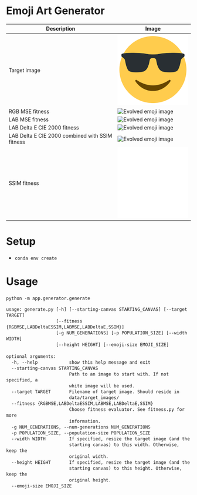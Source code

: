 # Emoji Art Generator

| Description | Image |
| ----------- | ----- |
| Target image | ![Target image](data/target_images/sunglasses2.png) |
| RGB MSE fitness | ![Evolved emoji image](demo/rgb_mse.gif) |
| LAB MSE fitness | ![Evolved emoji image](demo/lab_mse.gif) |
| LAB Delta E CIE 2000 fitness | ![Evolved emoji image](demo/lab_delta_e.gif) |
| LAB Delta E CIE 2000 combined with SSIM fitness | ![Evolved emoji image](demo/lab_delta_e_ssim.gif) |
| SSIM fitness | ![Evolved emoji image](demo/ssim.gif) |

# Setup

* `conda env create`

# Usage

`python -m app.generator.generate`

```
usage: generate.py [-h] [--starting-canvas STARTING_CANVAS] [--target TARGET]
                   [--fitness {RGBMSE,LABDeltaESSIM,LABMSE,LABDeltaE,SSIM}]
                   [-g NUM_GENERATIONS] [-p POPULATION_SIZE] [--width WIDTH]
                   [--height HEIGHT] [--emoji-size EMOJI_SIZE]

optional arguments:
  -h, --help            show this help message and exit
  --starting-canvas STARTING_CANVAS
                        Path to an image to start with. If not specified, a
                        white image will be used.
  --target TARGET       Filename of target image. Should reside in
                        data/target_images/
  --fitness {RGBMSE,LABDeltaESSIM,LABMSE,LABDeltaE,SSIM}
                        Choose fitness evaluator. See fitness.py for more
                        information.
  -g NUM_GENERATIONS, --num-generations NUM_GENERATIONS
  -p POPULATION_SIZE, --population-size POPULATION_SIZE
  --width WIDTH         If specified, resize the target image (and the
                        starting canvas) to this width. Otherwise, keep the
                        original width.
  --height HEIGHT       If specified, resize the target image (and the
                        starting canvas) to this height. Otherwise, keep the
                        original height.
  --emoji-size EMOJI_SIZE
```
